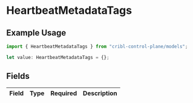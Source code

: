 # HeartbeatMetadataTags

## Example Usage

```typescript
import { HeartbeatMetadataTags } from "cribl-control-plane/models";

let value: HeartbeatMetadataTags = {};
```

## Fields

| Field       | Type        | Required    | Description |
| ----------- | ----------- | ----------- | ----------- |